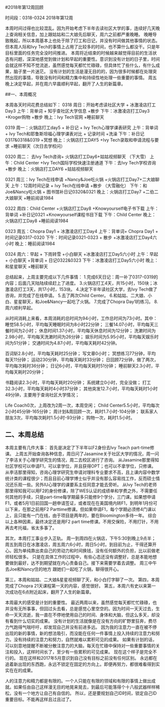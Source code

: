 #2018年第12周回顾

时间段：0318-0324   2018年第12周  

本周时间过得也比较混乱。因为开始考虑下半年去读社区大学的事，连续好几天晚上查询相关信息，加上跟姑姑和二大娘先后聊天，周六之前都严重晚睡。
晚睡导致晚起，所以本周基本上也处于除了打工和日记，并没有时间做其他事情的状态。
但本周人际和Ivy Tech的事情上占用了比较多的时间，也不算什么都没干。只是年目标里面的任务完全没时间推进。
本周将近结束的时候越来越觉得目前的生活状态有问题，深深地感觉到做计划和早起的重要性。意识到没有计划的日子里，时间会就这样不知不觉流逝，虽然感觉每天都忙忙碌碌，但具体忙了些什么，有什么成果，脑子里一片迷茫。
没有计划的生活是漫无目的的，因为很多时候都在处理突然出现的事情，导致没有时间和精力集中和持续性地处理一些重要的事情。
周五晚上决定早起，并在周六早晨顺利早起，翻开了人生的新篇章。

##一、本周概况

本周各天时间花费总结如下：
0318 周日：开始考虑读社区大学 + 冰激凌店打工Day3
    上午：背单词 + 知乎查社区大学信息 +散步
    下午：冰激凌店打工Day3 +Kroger购物 +散步
    晚上：Ivy Tech官网 +睡前聊天

0319 周一：火锅店打工day5 + 补日记 + Ivy Tech心理学课表研究
    上午：背单词 + Ivy Tech和耶鲁斯坦福心理学课表对比 + 记录时间 +洗澡
    下午：补日记0317&0318&0319 +冥想
    晚上：火锅店打工DAY5 +Ivy Tech录取和申请流程与要求 +睡前聊天（次日去学校问）

0320 周二： 去Ivy Tech咨询+ 火锅店打工Day6+姑姑视频聊天 （下大雪）
    上午：Child Center +Ivy Tech国际学校快速注册通道
    下午：去Ivy Tech学校咨询 +散步
    晚上：火锅店打工DAY6 +姑姑视频聊天

0321 周三：Ivy Tech在线申请 +Nancy&Joe吃火锅 +火锅店打工Day7+二大娘聊天
    上午：12周时间记录 + Ivy Tech在线申请 +散步 （大雪融化）
    下午：和Joe&Nancy吃火锅 + 图书馆补日记0320&0321
    晚上：火锅店打工Day7 +二伯二大娘聊天 +睡前阅读1984

0322 周四：Child Center +火锅店打工Day8 +Knowyourself电子书下载
    上午：背单词 +补日记0321 +Knowyourself课程书目下载
    下午：Child Center
    晚上：火锅店打工Day8 +睡前阅读1984

0323 周五：Chopra Day1 + 冰激凌店打工Day4
    上午：背单词+ Chopra Day1 + 时间记录0317-0320
    下午：时间记录0321-0323 + 散步 +冰激凌店打工Day4六小时
    晚上：睡前阅读1984

0324 周六：早起 + 下雨转雪 +小白聊天 +冰激凌店打工Day5六小时
    上午：早起 + 小白聊天 +背单词 + 日记0322&0323
    下午：冰激凌店打工Day5六小时
    晚上：和星星聊天 +睡前聊天

总结起来，上周主要完成以下几件事情：
1.完成6天日记：周一补了0317-0319的内容；后面几天陆陆续续赶上了进度。
3.火锅店打工4天，共15小时，150块；冰激凌店打工3天，共17小时，153块。
4.决定下半年读社区大学，去Ivy Tech做了咨询，并完成了在线申请。
5.去了两次Child Center。
6.和姑姑、二大娘、小白、星星聊天，和Joe&Nancy一起吃了火锅。
7.完成了Chopra Day1的练习。
8.周六顺利早起。

从时间消耗上来看，本周消耗的总时间为94小时，工作总时间为73小时。其中：
睡觉58.5小时，平均每天睡眠时间为8小时22分钟；
三餐14.07小时，平均每天三餐时间为2小时；
休息时间1.37小时，平均每天休息时间为12分钟；
洗漱时间为2.98小时，平均每天洗漱时间为26分钟；
娱乐时间为5.95小时，平均每天娱乐时间为51分钟；
交通时间为4.87小时，平均每天耗时42分钟。

百词斩2.8小时，平均每天耗时25分钟；
写文章0小时；
冥想练习77分钟，平均每天11分钟；
运动230分钟，平均每天耗时33分钟；
日回顾72分钟，做了两次，平均每次耗时36分钟；
日记6小时，平均每天耗时51分钟；
睡前聊天2.3小时，平均每天耗时20分钟；

书籍阅读2.3小时，平均每天耗时20分钟；
系统建立0小时，完全没做；
打工32.3小时，平均每天耗时4小时37分钟；
其他突发12.7小时，平均每天耗时1小时49分钟，主要用于查询社区大学情况；

Life Coach0次，上周改为2周一次，本周空闲；
Child Center5.5小时，平均每次2小时45分钟-165分钟；
周计划&周回顾一次，耗时1.7小时-104分钟；
联系家人朋友3次，平均每次耗时1.5小时-93分钟；
购物一次，耗时1.5小时。

## 二、本周总结
本周主要有几件大事：
首先是决定了下半年以F2身份去Ivy Teach part-time修课。
上周五开始查询各种信息，周日问了Jasamine关于社区大学的情况，周一问了李洁关于心理学研究生的情况，周二去校区进行了咨询。
从Jasamine那里得知社区学校可以申请F1，可以拿学位，并且获得OPT；也可以不拿学位，只修课。
从李洁那里得知，咨询心理学研究生申请对理科专业要求不高，且上课内容中数学统计类的课程很少；而且目前心理学博士似乎并没有那么容易找工作，反而硕士情况还乐观一些。另外IU心理学的课要系主任同意才能去旁听。
从Ivy Tech的老师那里得知我可以用F2的身份修课，除了WES认证的成绩单和学费之外，不需要任何其他的手续，只是part-time每学期最多只能修9个学分，三门课。如果想申请F1，或者5月1日前回国一趟申请签证，或者现在在美国境内转F1，到明年1月份可以下来，在那之前用F2 Parttime修课。但如果申请F1，每个学期必须修4门课以上，且只能有一门在线，由于项目是两年的，要在Bloomington多待一年。
综合以上各种因素，最终决定还是用F2 part time修课。不用交保险，不用打针，不用再去考托福，省太多事了。

其次，本周打工事业步入正轨。
周一到周四在火锅店，下午5:30到晚上9点半；周五到周日在冰激凌店，周五周六6小时，周日5小时。到目前为止，干得还算开心。因为单纯靠出卖自己的劳动力和时间换钱，没有任何额外的负担，比以前做老师轻松很多。
只是在具体工作的过程中，有些心态还没有调整好，总是本能地想要做到最好，达不到期望就在内心责备自己。接下来需要学着去调整。
周三中午去Joe和Nancy住的地方 跟她们一起吃了火锅，聊得很开心。

第三，本周和姑姑、二大娘&星星视频聊了天，和小白打字聊了一次。
第四，本周完成了Chopra 21天课程第一天的内容，感觉很好。
第五，本周六有史以来第一次成功在6点附近起床，翻开了人生的新篇章。

本周最大的感受是计划的重要性。
最近两周以来，虽然感觉每天都忙忙碌碌，也并没有无所事事，但回过头去看，总是感觉心里空空的。因为时间一天天过去，生命一天天流逝，我一直在不停地使用自己的时间、身体和大脑，但这么多天，却没有看到什么切实的成果。
没有计划的生活就像是在没有方向的旷野里狂奔，费尽力气跑得气喘吁吁，却发现自己并没有前进多远。
因为我的注意力一直在被不停出现的新的事情，新的想法吸引，而没能在任何一件事情上投入持续的注意力和努力。没有持续的注意力和努力，自然就难以累积可见的成果。
如果有计划的话，可以刻意地提醒不断被分散注意力的大脑，每天在忙碌中保持对一些重要事情的关注和投入，这样时间长了，至少有一些累积的可见成果。
现在这个样子是完全不行的。
现在这样和2017年5月意识到自己没有目标之前没有任何区别。
永远都在追着新出现的东西跑，永远不锁定在固定的方向上。即便再努力，都很难看得到实实在在的成果。

人的注意力和精力都是有限的。一个人只能在有限的领域和有限的事情上做出成就。如果任由自己这样漫无目的地晃来晃去，到最后可能落得个十八般武器样样稀松，没有一个地方让自己有自信的。
所以，还是要规划自己ID时间，锁定自己ID重要目标。不能再这样且过且过了。
